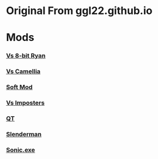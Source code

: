 # Original From ggl22.github.io
# Mods
### [Vs 8-bit Ryan](https://twastinfg.github.io/FNF-Online-23/8bitryan) 
### [Vs Camellia](https://twastinfg.github.io/FNf-Online-23/camellia)
### [Soft Mod](https://twastinfg.github.io/FNF-Online-23/fnf-soft)     
### [Vs Imposters](https://twastinfg.github.io/FNF-Online-23/impostor-v3)
### [QT](https://twastinfg.github.io/FNF-Online-23/qt)
### [Slenderman](https://twastinfg.github.io/FNF-Online-23/slenderman)
### [Sonic.exe](https://twastinfg.github.io/FNF-Online-23/sonic-exe)
